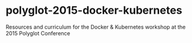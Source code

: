 # polyglot-2015-docker-kubernetes
Resources and curriculum for the Docker &amp; Kubernetes workshop at the 2015 Polyglot Conference 
